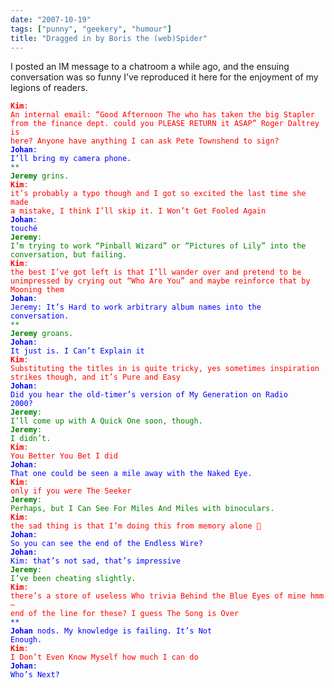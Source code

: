 ```yaml
---
date: "2007-10-19"
tags: ["punny", "geekery", "humour"]
title: "Dragged in by Boris the (web)Spider"
---
```


I posted an IM message to a chatroom a while ago, and the ensuing conversation was so funny I’ve reproduced it here for the enjoyment of my legions of readers. 

<code style="color: red;word-break:normal;overflow-wrap:break-word;"><strong>Kim</strong>: An internal email: &#8220;Good Afternoon The who has taken the big Stapler from the finance dept. could you PLEASE RETURN it ASAP&#8221; Roger Daltrey is here?  Anyone have anything I can ask Pete Townshend to sign?</code><br/>
<code style="color: blue;word-break:normal;overflow-wrap:break-word;"><strong>Johan</strong>: I&#8217;ll bring my camera phone.</code><br/>
<code style="color: green;word-break:normal;overflow-wrap:break-word;">** <strong>Jeremy</strong> grins.</code><br/>
<code style="color: red;word-break:normal;overflow-wrap:break-word;"><strong>Kim</strong>: it&#8217;s probably a typo though and I got so excited the last time she made a mistake, I think I&#8217;ll skip it. I Won&#8217;t Get Fooled Again</code><br/>
<code style="color: blue;word-break:normal;overflow-wrap:break-word;"><strong>Johan</strong>: touché</code><br/>
<code style="color: green;word-break:normal;overflow-wrap:break-word;"><strong>Jeremy</strong>: I&#8217;m trying to work &#8220;Pinball Wizard&#8221; or &#8220;Pictures of Lily&#8221; into the conversation, but failing.</code><br/>
<code style="color: red;word-break:normal;overflow-wrap:break-word;"><strong>Kim</strong>: the best I&#8217;ve got left is that I&#8217;ll wander over and pretend to be unimpressed by crying out &#8220;Who Are You&#8221; and maybe reinforce that by Mooning them</code><br/>
<code style="color: blue;word-break:normal;overflow-wrap:break-word;"><strong>Johan</strong>: Jeremy: It&#8217;s Hard to work arbitrary album names into the conversation.</code><br/>
<code style="color: green;word-break:normal;overflow-wrap:break-word;">** <strong>Jeremy</strong> groans.</code><br/>
<code style="color: blue;word-break:normal;overflow-wrap:break-word;"><strong>Johan</strong>: It just is. I Can&#8217;t Explain it</code><br/>
<code style="color: red;word-break:normal;overflow-wrap:break-word;"><strong>Kim</strong>: Substituting the titles in is quite tricky, yes sometimes inspiration strikes though, and it&#8217;s Pure and Easy</code><br/>
<code style="color: blue;word-break:normal;overflow-wrap:break-word;"><strong>Johan</strong>: Did you hear the old-timer&#8217;s version of My Generation on Radio 2000?</code><br/>
<code style="color: green;word-break:normal;overflow-wrap:break-word;"><strong>Jeremy</strong>: I&#8217;ll come up with A Quick One soon, though.</code><br/>
<code style="color: green;word-break:normal;overflow-wrap:break-word;"><strong>Jeremy</strong>: I didn&#8217;t.</code><br/>
<code style="color: red;word-break:normal;overflow-wrap:break-word;"><strong>Kim</strong>: You Better You Bet I did</code><br/>
<code style="color: blue;word-break:normal;overflow-wrap:break-word;"><strong>Johan</strong>: That one could be seen a mile away with the Naked Eye.</code><br/>
<code style="color: red;word-break:normal;overflow-wrap:break-word;"><strong>Kim</strong>: only if you were The Seeker</code><br/>
<code style="color: green;word-break:normal;overflow-wrap:break-word;"><strong>Jeremy</strong>: Perhaps, but I Can See For Miles And Miles with binoculars.</code><br/>
<code style="color: red;word-break:normal;overflow-wrap:break-word;"><strong>Kim</strong>: the sad thing is that I&#8217;m doing this from memory alone 🙂</code><br/>
<code style="color: blue;word-break:normal;overflow-wrap:break-word;"><strong>Johan</strong>: So you can see the end of the Endless Wire?</code><br/>
<code style="color: blue;word-break:normal;overflow-wrap:break-word;"><strong>Johan</strong>: Kim: that&#8217;s not sad, that&#8217;s impressive</code><br/>
<code style="color: green;word-break:normal;overflow-wrap:break-word;"><strong>Jeremy</strong>: I&#8217;ve been cheating slightly.</code><br/>
<code style="color: red;word-break:normal;overflow-wrap:break-word;"><strong>Kim</strong>: there&#8217;s a store of useless Who trivia Behind the Blue Eyes of mine hmm &#8211; end of the line for these? I guess The Song is Over</code><br/>
<code style="color: blue;word-break:normal;overflow-wrap:break-word;">** <strong>Johan</strong> nods. My knowledge is failing. It&#8217;s Not Enough.</code><br/>
<code style="color: red;word-break:normal;overflow-wrap:break-word;"><strong>Kim</strong>: I Don&#8217;t Even Know Myself how much I can do</code><br/>
<code style="color: blue;word-break:normal;overflow-wrap:break-word;"><strong>Johan</strong>: Who&#8217;s Next?</code></p>
